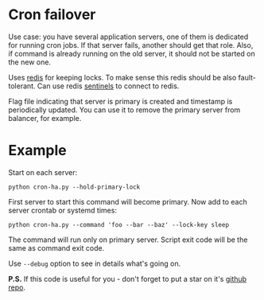 # Cron failover

Use case: you have several application servers, one of them is dedicated for running cron jobs. If that server fails, another should get that role. Also, if command is already running on the old server, it should not be started on the new one.

Uses [redis](https://redis.io) for keeping locks. To make sense this redis should be also fault-tolerant. Can use redis [sentinels](https://redis.io/topics/sentinel) to connect to redis.

Flag file indicating that server is primary is created and timestamp is periodically updated. You can use it to remove the primary server from balancer, for example.

# Example

Start on each server:

`python cron-ha.py --hold-primary-lock`

First server to start this command will become primary. Now add to each server crontab or systemd times:

`python cron-ha.py --command 'foo --bar --baz' --lock-key sleep`

The command will run only on primary server. Script exit code will be the same as command exit code.

Use `--debug` option to see in details what's going on.

**P.S.** If this code is useful for you - don't forget to put a star on it's [github repo](https://github.com/selivan/cron-failover).
